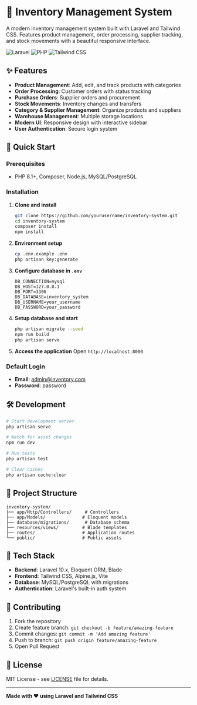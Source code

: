 # 🏪 Inventory Management System

A modern inventory management system built with Laravel and Tailwind CSS. Features product management, order processing, supplier tracking, and stock movements with a beautiful responsive interface.

![Laravel](https://img.shields.io/badge/Laravel-10.x-red?style=for-the-badge&logo=laravel)
![PHP](https://img.shields.io/badge/PHP-8.1+-blue?style=for-the-badge&logo=php)
![Tailwind CSS](https://img.shields.io/badge/Tailwind_CSS-3.x-38B2AC?style=for-the-badge&logo=tailwind-css)

## ✨ Features

- **Product Management**: Add, edit, and track products with categories
- **Order Processing**: Customer orders with status tracking
- **Purchase Orders**: Supplier orders and procurement
- **Stock Movements**: Inventory changes and transfers
- **Category & Supplier Management**: Organize products and suppliers
- **Warehouse Management**: Multiple storage locations
- **Modern UI**: Responsive design with interactive sidebar
- **User Authentication**: Secure login system

## 🚀 Quick Start

### Prerequisites
- PHP 8.1+, Composer, Node.js, MySQL/PostgreSQL

### Installation

1. **Clone and install**
   ```bash
   git clone https://github.com/yourusername/inventory-system.git
   cd inventory-system
   composer install
   npm install
   ```

2. **Environment setup**
   ```bash
   cp .env.example .env
   php artisan key:generate
   ```

3. **Configure database in `.env`**
   ```env
   DB_CONNECTION=mysql
   DB_HOST=127.0.0.1
   DB_PORT=3306
   DB_DATABASE=inventory_system
   DB_USERNAME=your_username
   DB_PASSWORD=your_password
   ```

4. **Setup database and start**
   ```bash
   php artisan migrate --seed
   npm run build
   php artisan serve
   ```

5. **Access the application**
   Open `http://localhost:8000`

### Default Login
- **Email**: admin@inventory.com
- **Password**: password

## 🛠️ Development

```bash
# Start development server
php artisan serve

# Watch for asset changes
npm run dev

# Run tests
php artisan test

# Clear caches
php artisan cache:clear
```

## 📁 Project Structure

```
inventory-system/
├── app/Http/Controllers/     # Controllers
├── app/Models/              # Eloquent models
├── database/migrations/      # Database schema
├── resources/views/         # Blade templates
├── routes/                  # Application routes
└── public/                  # Public assets
```

## 🎨 Tech Stack

- **Backend**: Laravel 10.x, Eloquent ORM, Blade
- **Frontend**: Tailwind CSS, Alpine.js, Vite
- **Database**: MySQL/PostgreSQL with migrations
- **Authentication**: Laravel's built-in auth system

## 🤝 Contributing

1. Fork the repository
2. Create feature branch: `git checkout -b feature/amazing-feature`
3. Commit changes: `git commit -m 'Add amazing feature'`
4. Push to branch: `git push origin feature/amazing-feature`
5. Open Pull Request

## 📝 License

MIT License - see [LICENSE](LICENSE) file for details.

---

**Made with ❤️ using Laravel and Tailwind CSS**


<!-- Last auto-update: 2025-07-30 13:41:38 -->

<!-- Last auto-update: 2025-07-30 14:48:14 -->